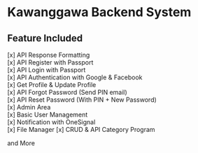 # Kawanggawa Backend System

## Feature Included

[x] API Response Formatting  
[x] API Register with Passport   
[x] API Login with Passport  
[x] API Authentication with Google & Facebook  
[x] Get Profile & Update Profile  
[x] API Forgot Password (Send PIN email)  
[x] API Reset Password (With PIN + New Password)  
[x] Admin Area  
[x] Basic User Management  
[x] Notification with OneSignal  
[x] File Manager
[x] CRUD & API Category Program

and More
